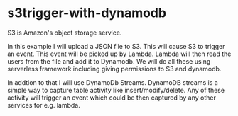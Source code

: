 # s3trigger-with-dynamodb

S3 is Amazon's object storage service. 

In this example I will upload a JSON file to S3. This will cause S3 to trigger an event. This event will be picked up by Lambda. Lambda will then read the users from the file and add it to Dynamodb. We will do all these using serverless framework including giving permissions to S3 and dynamodb.

In addtion to that I will use DynamoDb Streams. DynamoDB streams is a simple way to capture table activity like insert/modify/delete. Any of these activity will trigger an event which could be then captured by any other services for e.g. lambda.
